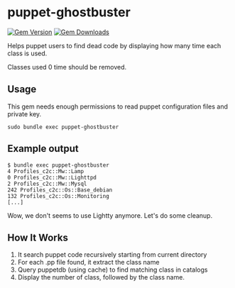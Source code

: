 puppet-ghostbuster
==================

[![Gem Version](https://img.shields.io/gem/v/puppet-ghostbuster.svg)](https://rubygems.org/gems/puppet-ghostbuster)
[![Gem Downloads](https://img.shields.io/gem/dt/puppet-ghostbuster.svg)](https://rubygems.org/gems/puppet-ghostbuster)

Helps puppet users to find dead code by displaying how many time each class is used.

Classes used 0 time should be removed.


Usage
-----

This gem needs enough permissions to read puppet configuration files and private key.
```
sudo bundle exec puppet-ghostbuster
```

Example output
--------------
```
$ bundle exec puppet-ghostbuster
4 Profiles_c2c::Mw::Lamp
0 Profiles_c2c::Mw::Lighttpd
2 Profiles_c2c::Mw::Mysql
242 Profiles_c2c::Os::Base_debian
132 Profiles_c2c::Os::Monitoring
[...]
```
Wow, we don't seems to use Lightty anymore. Let's do some cleanup.

How It Works
------------
  1. It search puppet code recursively starting from current directory
  2. For each .pp file found, it extract the class name
  3. Query puppetdb (using cache) to find matching class in catalogs
  4. Display the number of class, followed by the class name.
